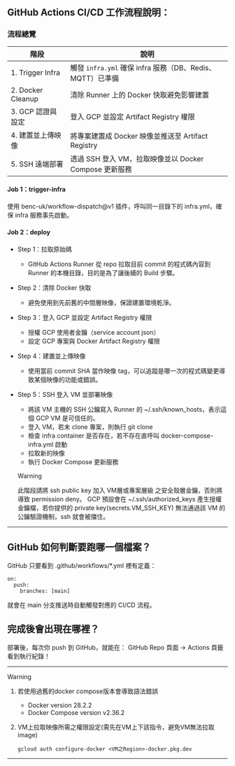 ## GitHub Actions CI/CD 工作流程說明：

### 流程總覽
| 階段                | 說明                                         |
| ----------------- | ------------------------------------------ |
| 1. Trigger Infra  | 觸發 `infra.yml` 確保 infra 服務（DB、Redis、MQTT）已準備 |
| 2. Docker Cleanup | 清除 Runner 上的 Docker 快取避免影響建置               |
| 3. GCP 認證與設定      | 登入 GCP 並設定 Artifact Registry 權限            |
| 4. 建置並上傳映像        | 將專案建置成 Docker 映像並推送至 Artifact Registry     |
| 5. SSH 遠端部署       | 透過 SSH 登入 VM，拉取映像並以 Docker Compose 更新服務    |

#### Job 1：trigger-infra
使用 benc-uk/workflow-dispatch@v1 插件，呼叫同一目錄下的 infra.yml，確保 infra 服務事先啟動。

#### Job 2：deploy
- Step 1：拉取原始碼
  - GitHub Actions Runner 從 repo 拉取目前 commit 的程式碼內容到 Runner 的本機目錄，目的是為了讓後續的 Build 步驟。


- Step 2：清除 Docker 快取
  - 避免使用到先前舊的中間層映像，保證建置環境乾淨。


- Step 3：登入 GCP 並設定 Artifact Registry 權限
  - 授權 GCP 使用者金鑰（service account json）
  - 設定 GCP 專案與 Docker Artifact Registry 權限


- Step 4：建置並上傳映像
  - 使用當前 commit SHA 當作映像 tag，可以追蹤是哪一次的程式碼變更導致某個映像的功能或錯誤。


- Step 5：SSH 登入 VM 並部署映像
  - 將該 VM 主機的 SSH 公鑰寫入 Runner 的 ~/.ssh/known_hosts，表示這個 GCP VM 是可信任的。
  - 登入 VM，若未 clone 專案，則執行 git clone
  - 檢查 infra container 是否存在，若不存在直呼叫 docker-compose-infra.yml 啟動
  - 拉取新的映像
  - 執行 Docker Compose 更新服務

  > [!WARNING]
  > 
  > 此階段請將 ssh public key 加入 VM層或專案層級 之安全殼層金鑰，否則將導致 permission deny。
  > GCP 預設會在 ~/.ssh/authorized_keys 產生授權金鑰檔，若你提供的 private key(secrets.VM_SSH_KEY) 無法通過該 VM 的公鑰驗證機制，ssh 就會被擋住。


---

## GitHub 如何判斷要跑哪一個檔案？
GitHub 只要看到 .github/workflows/*.yml 裡有定義：
```text
on:
  push:
    branches: [main]
```
就會在 main 分支推送時自動觸發對應的 CI/CD 流程。

## 完成後會出現在哪裡？
部署後，每次你 push 到 GitHub，就能在：
GitHub Repo 頁面 → Actions 頁籤看到執行紀錄！

---

> [!WARNING]
> 1. 若使用過舊的docker compose版本會導致語法錯誤
>    - Docker version 28.2.2
>    - Docker Compose version v2.36.2
>
> 2. VM上拉取映像所需之權限設定(需先在VM上下該指令，避免VM無法拉取image)
>    ```text
>    gcloud auth configure-docker <VM之Region>-docker.pkg.dev
>    ```

---